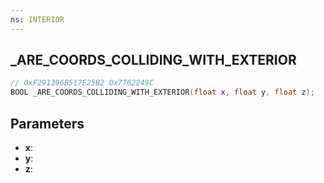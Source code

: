 ```yaml
---
ns: INTERIOR
---
```

## _ARE_COORDS_COLLIDING_WITH_EXTERIOR

```c
// 0xF291396B517E25B2 0x7762249C
BOOL _ARE_COORDS_COLLIDING_WITH_EXTERIOR(float x, float y, float z);
```

## Parameters
* **x**:
* **y**:
* **z**:
